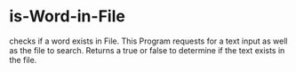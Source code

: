 is-Word-in-File
===============

checks if a word exists in File.
This Program requests for a text input as well as the file to search. Returns a true or false to determine if the text exists in the file.
